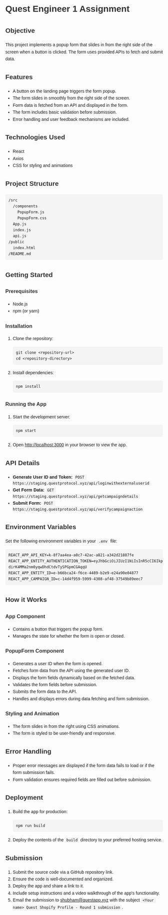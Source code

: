 <!DOCTYPE html>
<html lang="en">
<head>
    <meta charset="UTF-8">
    <meta name="viewport" content="width=device-width, initial-scale=1.0">
    <title>Quest Engineer 1 Assignment</title>
    <style>
        body {
            font-family: Arial, sans-serif;
            line-height: 1.6;
            margin: 20px;
        }
        h1, h2, h3 {
            color: #333;
        }
        pre {
            background-color: #f4f4f4;
            padding: 10px;
            border-radius: 5px;
            overflow-x: auto;
        }
        code {
            background-color: #f4f4f4;
            padding: 2px 5px;
            border-radius: 3px;
        }
    </style>
</head>
<body>

<h1>Quest Engineer 1 Assignment</h1>

<h2>Objective</h2>
<p>This project implements a popup form that slides in from the right side of the screen when a button is clicked. The form uses provided APIs to fetch and submit data.</p>

<h2>Features</h2>
<ul>
    <li>A button on the landing page triggers the form popup.</li>
    <li>The form slides in smoothly from the right side of the screen.</li>
    <li>Form data is fetched from an API and displayed in the form.</li>
    <li>The form includes basic validation before submission.</li>
    <li>Error handling and user feedback mechanisms are included.</li>
</ul>

<h2>Technologies Used</h2>
<ul>
    <li>React</li>
    <li>Axios</li>
    <li>CSS for styling and animations</li>
</ul>

<h2>Project Structure</h2>
<pre><code>/src
  /components
    PopupForm.js
    PopupForm.css
  App.js
  index.js
  api.js
/public
  index.html
/README.md
</code></pre>

<h2>Getting Started</h2>

<h3>Prerequisites</h3>
<ul>
    <li>Node.js</li>
    <li>npm (or yarn)</li>
</ul>

<h3>Installation</h3>
<ol>
    <li>Clone the repository:
        <pre><code>git clone &lt;repository-url&gt;
cd &lt;repository-directory&gt;</code></pre>
    </li>
    <li>Install dependencies:
        <pre><code>npm install</code></pre>
    </li>
</ol>

<h3>Running the App</h3>
<ol>
    <li>Start the development server:
        <pre><code>npm start</code></pre>
    </li>
    <li>Open <a href="http://localhost:3000" target="_blank">http://localhost:3000</a> in your browser to view the app.</li>
</ol>

<h2>API Details</h2>
<ul>
    <li><strong>Generate User ID and Token:</strong> <code>POST https://staging.questprotocol.xyz/api/loginwithexternaluserid</code></li>
    <li><strong>Get Form Data:</strong> <code>GET https://staging.questprotocol.xyz/api/getcampaigndetails</code></li>
    <li><strong>Submit Form:</strong> <code>POST https://staging.questprotocol.xyz/api/verifycampaignaction</code></li>
</ul>

<h2>Environment Variables</h2>
<p>Set the following environment variables in your <code>.env</code> file:</p>
<pre><code>REACT_APP_API_KEY=k-8f7aa4ea-a0c7-42ac-a821-a342d21887fe
REACT_APP_ENTITY_AUTHENTICATION_TOKEN=eyJhbGciOiJIUzI1NiIsInR5cCI6IkpXVCJ9.eyJlbnRpdHlJZCI6ImUtYjY2YmNhMjQtZjZjZS00NDg5LWIyZTktZTI0YTkwZTA0ODc3IiwiaWF0IjoxNzE4ODcyODg0fQ.O0DEB_S-dirK4MMa2nm0yqwDhdCtdvTySPGpmCGAqqU
REACT_APP_ENTITY_ID=e-b66bca24-f6ce-4489-b2e9-e24a90e04877
REACT_APP_CAMPAIGN_ID=c-14d4f959-5999-4308-af48-37549b89eec7
</code></pre>

<h2>How it Works</h2>
<h3>App Component</h3>
<ul>
    <li>Contains a button that triggers the popup form.</li>
    <li>Manages the state for whether the form is open or closed.</li>
</ul>

<h3>PopupForm Component</h3>
<ul>
    <li>Generates a user ID when the form is opened.</li>
    <li>Fetches form data from the API using the generated user ID.</li>
    <li>Displays the form fields dynamically based on the fetched data.</li>
    <li>Validates the form fields before submission.</li>
    <li>Submits the form data to the API.</li>
    <li>Handles and displays errors during data fetching and form submission.</li>
</ul>

<h3>Styling and Animation</h3>
<ul>
    <li>The form slides in from the right using CSS animations.</li>
    <li>The form is styled to be user-friendly and responsive.</li>
</ul>

<h2>Error Handling</h2>
<ul>
    <li>Proper error messages are displayed if the form data fails to load or if the form submission fails.</li>
    <li>Form validation ensures required fields are filled out before submission.</li>
</ul>

<h2>Deployment</h2>
<ol>
    <li>Build the app for production:
        <pre><code>npm run build</code></pre>
    </li>
    <li>Deploy the contents of the <code>build</code> directory to your preferred hosting service.</li>
</ol>

<h2>Submission</h2>
<ol>
    <li>Submit the source code via a GitHub repository link.</li>
    <li>Ensure the code is well-documented and organized.</li>
    <li>Deploy the app and share a link to it.</li>
    <li>Include setup instructions and a video walkthrough of the app's functionality.</li>
    <li>Email the submission to <a href="mailto:shubham@questapp.xyz">shubham@questapp.xyz</a> with the subject <code>&lt;Your name&gt; Quest Shopify Profile - Round 1 submission</code>.</li>
</ol>

</body>
</html>
